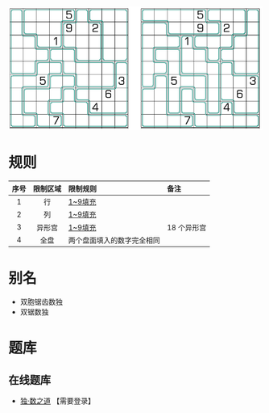 ![](../../../images/sudoku/双胞锯齿数独.png)

# 规则
| 序号  | 限制区域 | 限制规则          | 备注      |
|:---:|:----:|:--------------|:--------|
|  1  |  行   | [1~9填充]       |         |
|  2  |  列   | [1~9填充]       |         |
|  3  | 异形宫  | [1~9填充]       | 18 个异形宫 |
|  4  |  全盘  | 两个盘面填入的数字完全相同 | &nbsp;  | 

# 别名
- 双胞锯齿数独
- 双锯数独

# 题库

## 在线题库
- [独·数之道](http://www.sudokufans.org.cn/lx/game.index.php?type=j2) 【需要登录】

[1~9填充]: ../../../rules.md#1~9填充